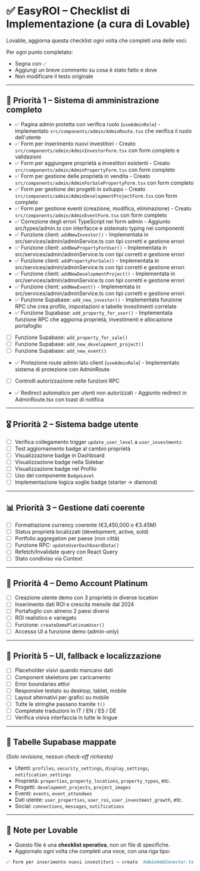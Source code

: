 

# ✅ EasyROI – Checklist di Implementazione (a cura di Lovable)

Lovable, aggiorna questa checklist ogni volta che completi una delle voci.

Per ogni punto completato:
- Segna con `✅`
- Aggiungi un breve commento su cosa è stato fatto e dove
- Non modificare il testo originale

---

## 🥇 Priorità 1 – Sistema di amministrazione completo

- ✅ Pagina admin protetta con verifica ruolo (`useAdminRole`) - Implementato `src/components/admin/AdminRoute.tsx` che verifica il ruolo dell'utente
- ✅ Form per inserimento nuovi investitori - Creato `src/components/admin/AdminInvestorForm.tsx` con form completo e validazioni
- ✅ Form per aggiungere proprietà a investitori esistenti - Creato `src/components/admin/AdminPropertyForm.tsx` con form completo
- ✅ Form per gestione delle proprietà in vendita - Creato `src/components/admin/AdminForSalePropertyForm.tsx` con form completo
- ✅ Form per gestione dei progetti in sviluppo - Creato `src/components/admin/AdminDevelopmentProjectForm.tsx` con form completo
- ✅ Form per gestione eventi (creazione, modifica, eliminazione) - Creato `src/components/admin/AdminEventForm.tsx` con form completo
- ✅ Correzione degli errori TypeScript nei form admin - Aggiunto src/types/admin.ts con interfacce e sistemato typing nei componenti
- ✅ Funzione client: `addNewInvestor()` - Implementata in src/services/admin/adminService.ts con tipi corretti e gestione errori
- ✅ Funzione client: `addNewPropertyForUser()` - Implementata in src/services/admin/adminService.ts con tipi corretti e gestione errori
- ✅ Funzione client: `addPropertyForSale()` - Implementata in src/services/admin/adminService.ts con tipi corretti e gestione errori
- ✅ Funzione client: `addNewDevelopmentProject()` - Implementata in src/services/admin/adminService.ts con tipi corretti e gestione errori
- ✅ Funzione client: `addNewEvent()` - Implementata in src/services/admin/adminService.ts con tipi corretti e gestione errori
- ✅ Funzione Supabase: `add_new_investor()` - Implementata funzione RPC che crea profilo, impostazioni e tabelle investimenti correlate
- ✅ Funzione Supabase: `add_property_for_user()` - Implementata funzione RPC che aggiorna proprietà, investimenti e allocazione portafoglio
- [ ] Funzione Supabase: `add_property_for_sale()`
- [ ] Funzione Supabase: `add_new_development_project()`
- [ ] Funzione Supabase: `add_new_event()`
- ✅ Protezione route admin lato client (`useAdminRole`) - Implementato sistema di protezione con AdminRoute
- [ ] Controlli autorizzazione nelle funzioni RPC
- ✅ Redirect automatico per utenti non autorizzati - Aggiunto redirect in AdminRoute.tsx con toast di notifica

---

## 🎖️ Priorità 2 – Sistema badge utente

- [ ] Verifica collegamento trigger `update_user_level` a `user_investments`
- [ ] Test aggiornamento badge al cambio proprietà
- [ ] Visualizzazione badge in Dashboard
- [ ] Visualizzazione badge nella Sidebar
- [ ] Visualizzazione badge nel Profilo
- [ ] Uso del componente `BadgeLevel`
- [ ] Implementazione logica soglie badge (starter → diamond)

---

## 📊 Priorità 3 – Gestione dati coerente

- [ ] Formattazione currency coerente (€3,450,000 o €3.45M)
- [ ] Status proprietà localizzati (development, active, sold)
- [ ] Portfolio aggregation per paese (non città)
- [ ] Funzione RPC: `updateUserDashboardData()`
- [ ] Refetch/Invalidate query con React Query
- [ ] Stato condiviso via Context

---

## 💎 Priorità 4 – Demo Account Platinum

- [ ] Creazione utente demo con 3 proprietà in diverse location
- [ ] Inserimento dati ROI e crescita mensile dal 2024
- [ ] Portafoglio con almeno 2 paesi diversi
- [ ] ROI realistico e variegato
- [ ] Funzione: `createDemoPlatinumUser()`
- [ ] Accesso UI a funzione demo (admin-only)

---

## 🎨 Priorità 5 – UI, fallback e localizzazione

- [ ] Placeholder visivi quando mancano dati
- [ ] Component skeletons per caricamento
- [ ] Error boundaries attivi
- [ ] Responsive testato su desktop, tablet, mobile
- [ ] Layout alternativi per grafici su mobile
- [ ] Tutte le stringhe passano tramite `t()`
- [ ] Completate traduzioni in IT / EN / ES / DE
- [ ] Verifica visiva interfaccia in tutte le lingue

---

## 🧠 Tabelle Supabase mappate

_(Solo revisione, nessun check-off richiesto)_

- Utenti: `profiles`, `security_settings`, `display_settings`, `notification_settings`
- Proprietà: `properties`, `property_locations`, `property_types`, etc.
- Progetti: `development_projects`, `project_images`
- Eventi: `events`, `event_attendees`
- Dati utente: `user_properties`, `user_roi`, `user_investment_growth`, etc.
- Social: `connections`, `messages`, `notifications`

---

## 📌 Note per Lovable

- Questo file è una **checklist operativa**, non un file di specifiche.
- Aggiornalo ogni volta che completi una voce, con una riga tipo:

```md
✅ Form per inserimento nuovi investitori – creato `AdminAddInvestor.tsx`, integrato form con funzione `addNewInvestor()`
```

